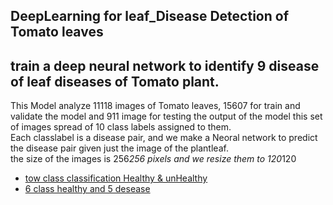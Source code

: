 ## DeepLearning for leaf_Disease Detection of Tomato leaves  
## train a deep neural network to identify 9 disease of leaf diseases of Tomato plant.
This Model analyze 11118 images of Tomato leaves,
15607 for train and validate the model and 911 image for testing the output of the model
this set of images spread of 10 class labels assigned to them.  
Each classlabel is a disease pair, and we make a Neoral network to predict the disease pair given just the image of the plantleaf.  
the size of the images is 256*256 pixels and we resize them to 120*120 

* [tow class classification Healthy & unHealthy](https://github.com/E008001/Deep-Learning-for-Plant-Disease-Detection/blob/master/image_6diseas100.ipynb)  
* [6 class healthy and 5 desease](https://github.com/E008001/Deep-Learning-for-Plant-Disease-Detection/blob/master/image_6diseas.ipynb)
